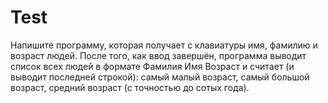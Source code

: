 # Test

Напишите программу, которая получает с клавиатуры
имя, фамилию и возраст людей.
После того, как ввод завершён, программа выводит список всех людей в формате
Фамилия Имя Возраст и считает (и выводит последней строкой):
самый малый возраст, самый большой возраст, средний возраст (с точностью до сотых года).
